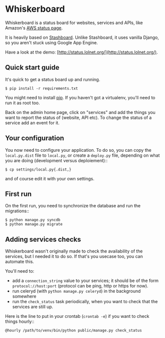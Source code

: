 Whiskerboard
============

Whiskerboard is a status board for websites, services and APIs, like Amazon's [AWS status page](http://status.aws.amazon.com/).

It is heavily based on [Stashboard](http://www.stashboard.org/). Unlike Stashboard, it uses vanilla Django, so you aren't stuck using Google App Engine.

Have a look at the demo: [http://status.lolnet.org/](http://status.lolnet.org/).

Quick start guide
-----------------

It's quick to get a status board up and running.
    
    $ pip install -r requirements.txt

You might need to install [pip](http://www.pip-installer.org/en/latest/installing.html). If you haven't got a virtualenv, you'll need to run it as root too.

Back on the admin home page, click on "services" and add the things you want to report the status of (website, API etc). To change the status of a service add an event for it.

Your configuration
------------------

You now need to configure your application. To do so, you can copy the
`local.py.dist` file to `local.py`, or create a `deploy.py` file, depending on
what you are doing (development versus deploiement)::

    $ cp settings/local.py{.dist,}

and of course edit it with your own settings.

First run
---------

On the first run, you need to synchronize the database and run the migrations::

    $ python manage.py syncdb
    $ python manage.py migrate

Adding services checks
----------------------

Whiskerboard wasn't originally made to check the availability of the services,
but I needed it to do so. If that's you usecase too, you can automate this.

You'll need to:

- add a `connection_string` value to your services; it should be of the form
  `protocol://host:port` (protocol can be ping, http or https for now).
- run celeryd (with `python manage.py celeryd`) in the background somewhere
- run the `check_status` task periodically, when you want to check that the
  services are still up.

Here is the line to put in your crontab (`crontab -e`) if you want to check
things hourly::

    @hourly /path/to/venv/bin/python public/manage.py check_status
